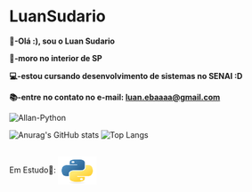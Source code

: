 # LuanSudario


**👋-Olá :), sou o Luan Sudario**

**🏡-moro no interior de SP**

**💻-estou cursando desenvolvimento de sistemas no SENAI :D**

**📚-entre no contato no e-mail: luan.ebaaaa@gmail.com**


<div>
<img aling="right" alt="Allan-Python" heigh="130" width="100" src="https://mystickermania.com/cdn/stickers/games/hollow-knight-like-512x512.png">
  
![Anurag's GitHub stats](https://github-readme-stats.vercel.app/api?username=LuanSudario&https://github.com/anuraghazra/github-readme-stats&theme=gruvbox&icons=true)
![Top Langs](https://github-readme-stats.vercel.app/api/top-langs/?username=LuanSudario&https://github.com/anuraghazra/github-readme-stats&icons=true&theme=gruvbox)


<div style="display: inline_block"><br>
Em Estudo📖:
  <img align="center" alt="Allan-Python" height="50" width="70" src="https://raw.githubusercontent.com/devicons/devicon/master/icons/python/python-original.svg">
  
    
</div>
